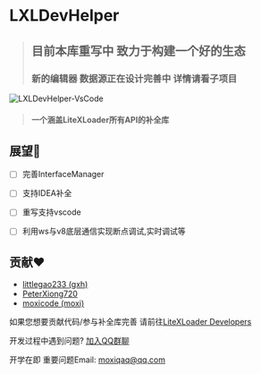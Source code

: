 ﻿# LXLDevHelper

> ## 目前本库重写中 致力于构建一个好的生态
>
> ### 新的编辑器 数据源正在设计完善中 详情请看子项目

![LXLDevHelper-VsCode](https://socialify.git.ci/LiteLDev-LXL/LXLDevHelper/image?font=Inter&forks=1&logo=https%3A%2F%2Fftp.bmp.ovh%2Fimgs%2F2021%2F07%2F330e4ee02ded7b58.png&pattern=Signal&pulls=1&stargazers=1&theme=Light)

> #### 一个涵盖LiteXLoader所有API的补全库
>





## 展望🎉

- [ ] 完善InterfaceManager
- [ ] 支持IDEA补全
- [ ] 重写支持vscode
- [ ] 利用ws与v8底层通信实现断点调试,实时调试等



## 贡献❤️

- [littlegao233 (gxh) ](https://github.com/littlegao233)
- [PeterXiong720](https://github.com/PeterXiong720)
- [moxicode (moxi)](https://github.com/moxicode)

如果您想要贡献代码/参与补全库完善 请前往[LiteXLoader Developers](https://github.com/LiteLDev-LXL)

开发过程中遇到问题? [加入QQ群聊](https://jq.qq.com/?_wv=1027&k=EftvMw1I)

开学在即 重要问题Email: moxiqaq@qq.com